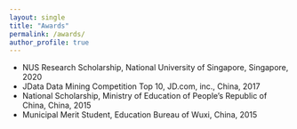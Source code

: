 ```yaml
---
layout: single
title: "Awards"
permalink: /awards/
author_profile: true
---
```


- NUS Research Scholarship, National University of Singapore, Singapore, 2020
- JData Data Mining Competition Top 10, JD.com, inc., China, 2017
- National Scholarship, Ministry of Education of People’s Republic of China, China, 2015
- Municipal Merit Student, Education Bureau of Wuxi, China, 2015